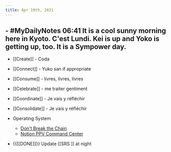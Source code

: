 ```yaml
---
title: Apr 19th, 2021
---
```


## - #MyDailyNotes 06:41 It is a cool sunny morning here in Kyoto. C'est Lundi. Kei is up and Yoko is getting up, too. It is a Sympower day.


- [[Create]] -  Coda
- [[Connect]] - Yuko san if appropriate
- [[Consume]] - livres, livres, livres
- [[Celebrate]] - me traiter gentiment
- [[Coordinate]] - Je vais y réfléchir
- [[Consolidate]] - Je vais y réfléchir


- Operating System

    - [Don't Break the Chain](https://www.notion.so/Don-t-Break-The-Chain-2f97c900e3784ea6bb54de72497b2256) 
    - [Notion PPV Command Center](https://www.notion.so/PPV-Command-Center-3264f6f5395145b49709ae2ba3e5521e)
- {{[[DONE]]}}  Update [[SRS ]] at night
